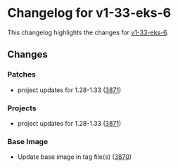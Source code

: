 # Changelog for v1-33-eks-6

This changelog highlights the changes for [v1-33-eks-6](https://github.com/aws/eks-distro/tree/v1-33-eks-6).

## Changes

### Patches
* project updates for 1.28-1.33 ([3871](https://github.com/aws/eks-distro/pull/3871))

### Projects
* project updates for 1.28-1.33 ([3871](https://github.com/aws/eks-distro/pull/3871))

### Base Image
* Update base image in tag file(s) ([3870](https://github.com/aws/eks-distro/pull/3870))

